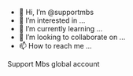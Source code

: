 - 👋 Hi, I’m @supportmbs
- 👀 I’m interested in ...
- 🌱 I’m currently learning ...
- 💞️ I’m looking to collaborate on ...
- 📫 How to reach me ...

<!---
supportmbs/supportmbs is a ✨ special ✨ repository because its `README.md` (this file) appears on your GitHub profile.
You can click the Preview link to take a look at your changes.
--->
Support Mbs global account

